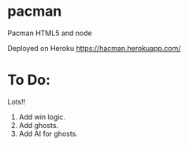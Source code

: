 pacman
======

Pacman HTML5 and node

Deployed on Heroku https://hacman.herokuapp.com/

To Do:
=====

Lots!!
1. Add win logic.
2. Add ghosts.
3. Add AI for ghosts.
